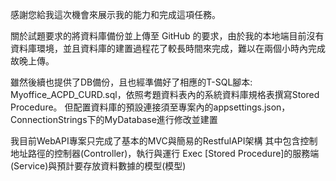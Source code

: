 感謝您給我這次機會來展示我的能力和完成這項任務。

關於試題要求的將資料庫備份並上傳至 GitHub 的要求，由於我的本地端目前沒有資料庫環境，並且資料庫的建置過程花了較長時間來完成，難以在兩個小時內完成故晚上傳。

雖然後續也提供了DB備份，且也經準備好了相應的T-SQL腳本: Myoffice_ACPD_CURD.sql，依照考題資料表內的系統資料庫規格表撰寫Stored Procedure。
但配置資料庫的預設連接須至專案內的appsettings.json，ConnectionStrings下的MyDatabase進行修改並建置

我目前WebAPI專案只完成了基本的MVC與簡易的RestfulAPI架構
其中包含控制地址路徑的控制器(Controller)，執行與運行 Exec [Stored Procedure]的服務端(Service)與預計要存放資料數據的模型(模型)
